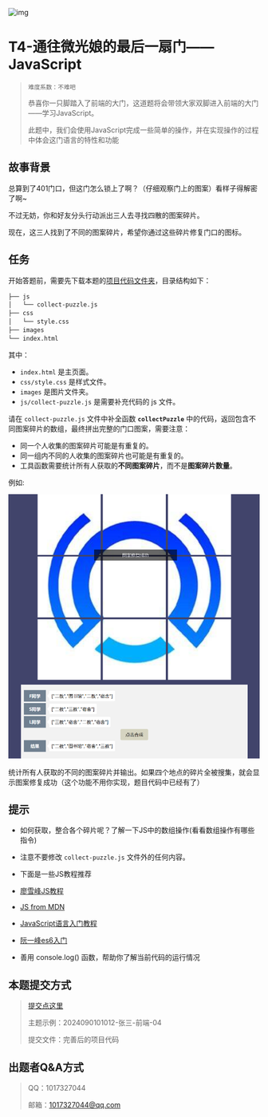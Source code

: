 ![img](https://pic.imgdb.cn/item/64c4a5611ddac507cc058875.png)

# T4-通往微光娘的最后一扇门——JavaScript

> ```
> 难度系数：不难吧
> ```
>
> 恭喜你一只脚踏入了前端的大门，这道题将会带领大家双脚进入前端的大门——学习JavaScript。
>
> 此题中，我们会使用JavaScript完成一些简单的操作，并在实现操作的过程中体会这门语言的特性和功能

## 故事背景

总算到了401门口，但这门怎么锁上了啊？（仔细观察门上的图案）看样子得解密了啊~

不过无妨，你和好友分头行动派出三人去寻找四散的图案碎片。

现在，这三人找到了不同的图案碎片，希望你通过这些碎片修复门口的图标。

## 任务

开始答题前，需要先下载本题的[项目代码文件夹](https://github.com/Fg0-MURAMASA/TEST-4)，目录结构如下：

```txt
├── js
│   └── collect-puzzle.js
├── css
│   └── style.css
├── images
└── index.html
```

其中：

- `index.html` 是主页面。
- `css/style.css` 是样式文件。
- `images` 是图片文件夹。
- `js/collect-puzzle.js` 是需要补充代码的 js 文件。

请在 `collect-puzzle.js` 文件中补全函数 **`collectPuzzle`** 中的代码，返回包含不同图案碎片的数组，最终拼出完整的门口图案，需要注意：

- 同一个人收集的图案碎片可能是有重复的。
- 同一组内不同的人收集的图案碎片也可能是有重复的。
- 工具函数需要统计所有人获取的**不同图案碎片**，而不是**图案碎片数量**。

例如:

![t4](image/t4.png)

统计所有人获取的不同的图案碎片并输出。如果四个地点的碎片全被搜集，就会显示图案修复成功（这个功能不用你实现，题目代码中已经有了）

## 提示

- 如何获取，整合各个碎片呢？了解一下JS中的数组操作(看看数组操作有哪些指令)
- 注意不要修改 `collect-puzzle.js` 文件外的任何内容。

- 下面是一些JS教程推荐
- [廖雪峰JS教程](https://www.liaoxuefeng.com/wiki/1022910821149312)
- [JS from MDN](https://developer.mozilla.org/en-US/docs/Web/JavaScript)
- [JavaScript语言入门教程](https://wangdoc.com/javascript/)
- [阮一峰es6入门](https://es6.ruanyifeng.com/)
- 善用 console.log() 函数，帮助你了解当前代码的运行情况

## **本题提交方式**

> [ 提交点这里 ](https://www.runoob.com/html/html-tutorial.html)
>
> 主题示例：2024090101012-张三-前端-04
>
> 提交文件：完善后的项目代码

## **出题者Q&A方式**

> QQ：1017327044
>
> 邮箱：[1017327044@qq.com](1017327044@qq.com)

